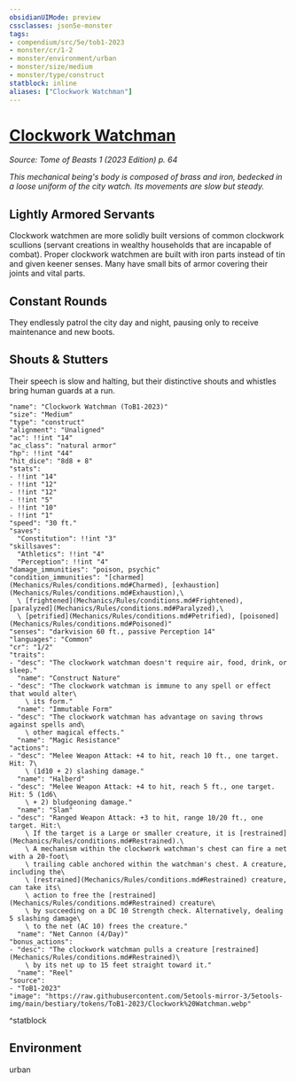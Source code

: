 ```yaml
---
obsidianUIMode: preview
cssclasses: json5e-monster
tags:
- compendium/src/5e/tob1-2023
- monster/cr/1-2
- monster/environment/urban
- monster/size/medium
- monster/type/construct
statblock: inline
aliases: ["Clockwork Watchman"]
---
```

# [Clockwork Watchman](Mechanics\bestiary\construct/clockwork-watchman-tob1-2023.md)
*Source: Tome of Beasts 1 (2023 Edition) p. 64*  

*This mechanical being's body is composed of brass and iron, bedecked in a loose uniform of the city watch. Its movements are slow but steady.*

## Lightly Armored Servants

Clockwork watchmen are more solidly built versions of common clockwork scullions (servant creations in wealthy households that are incapable of combat). Proper clockwork watchmen are built with iron parts instead of tin and given keener senses. Many have small bits of armor covering their joints and vital parts.

## Constant Rounds

They endlessly patrol the city day and night, pausing only to receive maintenance and new boots.

## Shouts & Stutters

Their speech is slow and halting, but their distinctive shouts and whistles bring human guards at a run.

```statblock
"name": "Clockwork Watchman (ToB1-2023)"
"size": "Medium"
"type": "construct"
"alignment": "Unaligned"
"ac": !!int "14"
"ac_class": "natural armor"
"hp": !!int "44"
"hit_dice": "8d8 + 8"
"stats":
- !!int "14"
- !!int "12"
- !!int "12"
- !!int "5"
- !!int "10"
- !!int "1"
"speed": "30 ft."
"saves":
  "Constitution": !!int "3"
"skillsaves":
  "Athletics": !!int "4"
  "Perception": !!int "4"
"damage_immunities": "poison, psychic"
"condition_immunities": "[charmed](Mechanics/Rules/conditions.md#Charmed), [exhaustion](Mechanics/Rules/conditions.md#Exhaustion),\
  \ [frightened](Mechanics/Rules/conditions.md#Frightened), [paralyzed](Mechanics/Rules/conditions.md#Paralyzed),\
  \ [petrified](Mechanics/Rules/conditions.md#Petrified), [poisoned](Mechanics/Rules/conditions.md#Poisoned)"
"senses": "darkvision 60 ft., passive Perception 14"
"languages": "Common"
"cr": "1/2"
"traits":
- "desc": "The clockwork watchman doesn't require air, food, drink, or sleep."
  "name": "Construct Nature"
- "desc": "The clockwork watchman is immune to any spell or effect that would alter\
    \ its form."
  "name": "Immutable Form"
- "desc": "The clockwork watchman has advantage on saving throws against spells and\
    \ other magical effects."
  "name": "Magic Resistance"
"actions":
- "desc": "Melee Weapon Attack: +4 to hit, reach 10 ft., one target. Hit: 7\
    \ (1d10 + 2) slashing damage."
  "name": "Halberd"
- "desc": "Melee Weapon Attack: +4 to hit, reach 5 ft., one target. Hit: 5 (1d6\
    \ + 2) bludgeoning damage."
  "name": "Slam"
- "desc": "Ranged Weapon Attack: +3 to hit, range 10/20 ft., one target. Hit:\
    \ If the target is a Large or smaller creature, it is [restrained](Mechanics/Rules/conditions.md#Restrained).\
    \ A mechanism within the clockwork watchman's chest can fire a net with a 20-foot\
    \ trailing cable anchored within the watchman's chest. A creature, including the\
    \ [restrained](Mechanics/Rules/conditions.md#Restrained) creature, can take its\
    \ action to free the [restrained](Mechanics/Rules/conditions.md#Restrained) creature\
    \ by succeeding on a DC 10 Strength check. Alternatively, dealing 5 slashing damage\
    \ to the net (AC 10) frees the creature."
  "name": "Net Cannon (4/Day)"
"bonus_actions":
- "desc": "The clockwork watchman pulls a creature [restrained](Mechanics/Rules/conditions.md#Restrained)\
    \ by its net up to 15 feet straight toward it."
  "name": "Reel"
"source":
- "ToB1-2023"
"image": "https://raw.githubusercontent.com/5etools-mirror-3/5etools-img/main/bestiary/tokens/ToB1-2023/Clockwork%20Watchman.webp"
```
^statblock

## Environment

urban